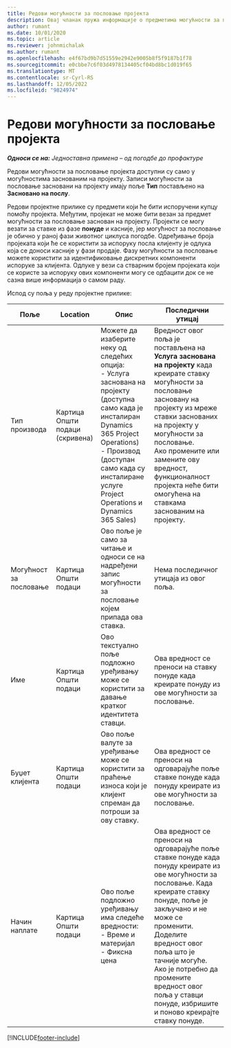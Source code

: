 ```yaml
---
title: Редови могућности за пословање пројекта
description: Овај чланак пружа информације о предметима могућности за пословање заснованим на пројекту. (Pro)
author: rumant
ms.date: 10/01/2020
ms.topic: article
ms.reviewer: johnmichalak
ms.author: rumant
ms.openlocfilehash: e4f67bd9b7d51559e2942e9005b8f5f9187b1f78
ms.sourcegitcommit: e0cbbe7c6f03d4978134405cf04bd8bc1d019f65
ms.translationtype: MT
ms.contentlocale: sr-Cyrl-RS
ms.lasthandoff: 12/05/2022
ms.locfileid: "9824974"
---
```

# <a name="project-opportunity-lines"></a>Редови могућности за пословање пројекта 

_**Односи се на:** Једноставна примена – од погодбе до профактуре_

Редови могућности за пословање пројекта доступни су само у могућностима заснованим на пројекту. Записи могућности за пословање засновани на пројекту имају поље **Тип** постављено на **Засновано на послу**.

Редови пројектне прилике су предмети који ће бити испоручени купцу помоћу пројекта. Међутим, пројекат не може бити везан за предмет могућности за пословање заснован на пројекту. Пројекти се могу везати за ставке из фазе **понуде** и касније, јер могућност за пословање је обично у раној фази животног циклуса погодбе. Одређивање броја пројеката који ће се користити за испоруку посла клијенту је одлука која се доноси касније у фази продаје. Фазу могућности за пословање можете користити за идентификовање дискретних компоненти испоруке за клијента. Одлуке у вези са стварним бројем пројеката који се користе за испоруку ових компоненти могу се одбацити док се не сазна више информација о самом раду.

Испод су поља у реду пројектне прилике:

| **Поље** | **Location** | **Опис** | **Последични утицај** |
| --- | --- | --- | --- |
| Тип производа | Картица Општи подаци (скривена) | Можете да изаберите неку од следећих опција:</br>- Услуга заснована на пројекту (доступна само када је инсталиран Dynamics 365 Project Operations)</br>- Производ (доступан само када су инсталиране услуге Project Operations и Dynamics 365 Sales) | Вредност овог поља је постављена на **Услуга заснована на пројекту** када креирате ставку могућности за пословање засновану на пројекту из мреже ставки заснованих на пројекту у могућности за пословање. <br> Ако промените или замените ову вредност, функционалност пројекта неће бити омогућена на ставкама заснованим на пројекту. |
| Могућност за пословање | Картица Општи подаци | Ово поље је само за читање и односи се на надређени запис могућности за пословање којем припада ова ставка. | Нема последичног утицаја из овог поља. |
| Име | Картица Општи подаци | Ово текстуално поље подложно уређивању може се користити за давање кратког идентитета ставци. | Ова вредност се преноси на ставку понуде када креирате понуду из ове могућности за пословање. |
| Буџет клијента | Картица Општи подаци | Ово поље валуте за уређивање може се користити за праћење износа који је клијент спреман да потроши за ову ставку. | Ова вредност се преноси на одговарајуће поље ставке понуде када понуду креирате из ове могућности за пословање. |
| Начин наплате | Картица Општи подаци | Ово поље подложно уређивању има следеће вредности:</br>- Време и материјал</br>- Фиксна цена | Ова вредност се преноси на одговарајуће поље ставке понуде када понуду креирате из ове могућности за пословање. Када креирате ставку понуде, поље је закључано и не може се променити. Доделите вредност овог поља што је тачније могуће. Ако је потребно да промените вредност овог поља у ставци понуде, избришите и поново креирајте ставку понуде. |


[!INCLUDE[footer-include](../../includes/footer-banner.md)]
